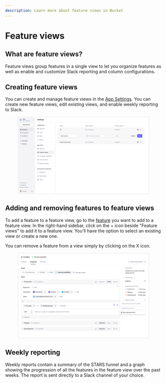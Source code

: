 ```yaml
---
description: Learn more about feature views in Bucket
---
```


# Feature views

## What are feature views?

Feature views group features in a single view to let you organize features as well as enable and customize Slack reporting and column configurations.

## Creating feature views

You can create and manage feature views in the [App Settings](https://app.bucket.co/envs/current/settings/app-stages).  You can create new feature views, edit existing views, and enable weekly reporting to Slack.

<figure><img src="../.gitbook/assets/Global settings - Feature views-min.png" alt=""><figcaption></figcaption></figure>

## Adding and removing features to feature views

To add a feature to a feature view, go to the [feature](https://app.bucket.co/envs/current/features) you want to add to a feature view. In the right-hand sidebar, click on the + icon beside "Feature views" to add it to a feature view. You'll have the option to select an existing view or create a new one.&#x20;

You can remove a feature from a view simply by clicking on the X icon.

<figure><img src="../.gitbook/assets/Adding features to a feature view-min.png" alt="Adding a feature to a feature view"><figcaption></figcaption></figure>

## Weekly reporting

Weekly reports contain a summary of the STARS funnel and a graph showing the progression of all the features in the feature view over the past weeks. The report is sent directly to a Slack channel of your choice.
